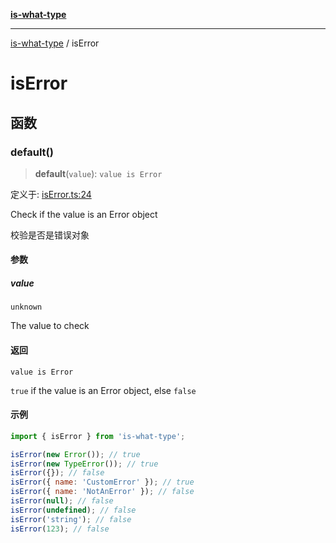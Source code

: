 [**is-what-type**](index.md)

***

[is-what-type](modules.md) / isError

# isError

## 函数

### default()

> **default**(`value`): `value is Error`

定义于: [isError.ts:24](https://github.com/fengxinming/is-what-type/blob/b8637cab33d631a672cfc558f39e82fe4f36481a/src/isError.ts#L24)

Check if the value is an Error object

校验是否是错误对象

#### 参数

##### value

`unknown`

The value to check

#### 返回

`value is Error`

`true` if the value is an Error object, else `false`

#### 示例

```js
import { isError } from 'is-what-type';

isError(new Error()); // true
isError(new TypeError()); // true
isError({}); // false
isError({ name: 'CustomError' }); // true
isError({ name: 'NotAnError' }); // false
isError(null); // false
isError(undefined); // false
isError('string'); // false
isError(123); // false
```
